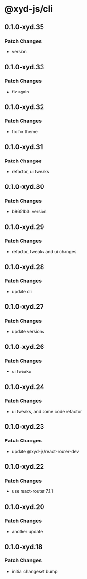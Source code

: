 # @xyd-js/cli

## 0.1.0-xyd.35

### Patch Changes

- version

## 0.1.0-xyd.33

### Patch Changes

- fix again

## 0.1.0-xyd.32

### Patch Changes

- fix for theme

## 0.1.0-xyd.31

### Patch Changes

- refactor, ui tweaks

## 0.1.0-xyd.30

### Patch Changes

- b9651b3: version

## 0.1.0-xyd.29

### Patch Changes

- refactor, tweaks and ui changes

## 0.1.0-xyd.28

### Patch Changes

- update cli

## 0.1.0-xyd.27

### Patch Changes

- update versions

## 0.1.0-xyd.26

### Patch Changes

- ui tweaks

## 0.1.0-xyd.24

### Patch Changes

- ui tweaks, and some code refactor

## 0.1.0-xyd.23

### Patch Changes

- update @xyd-js/react-router-dev

## 0.1.0-xyd.22

### Patch Changes

- use react-router 7.1.1

## 0.1.0-xyd.20

### Patch Changes

- another update

## 0.1.0-xyd.18

### Patch Changes

- initial changeset bump
